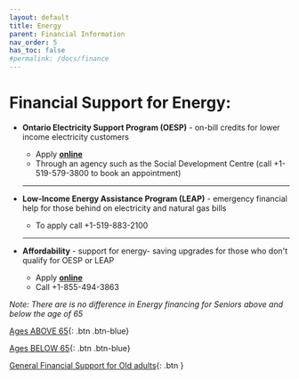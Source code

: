 ```yaml
---
layout: default
title: Energy
parent: Financial Information
nav_order: 5
has_toc: false
#permalink: /docs/finance
---
```


#  Financial Support for Energy:

- **Ontario Electricity Support Program (OESP)** - on-bill credits for lower income electricity customers
  * Apply [**online**](https://ontarioelectricitysupport.ca)
  * Through an agency such as the Social Development Centre (call +1-519-579-3800 to book an appointment)
  
  ___
- **Low-Income Energy Assistance Program (LEAP)** - emergency financial help for those behind on electricity and natural gas bills
  * To apply call +1-519-883-2100
  
  ___
- **Affordability** -  support for energy- saving upgrades for those who don't qualify for OESP or LEAP
  * Apply [**online**](https://www.oeb.ca/rates-and-your-bill/help-low-income-consumers)
  * Call +1-855-494-3863

*Note:* _There are is no difference in Energy financing for Seniors above and below the age of 65_

[Ages ABOVE 65](./Above65.md){: .btn .btn-blue}

[Ages BELOW 65](./Below65.md){: .btn .btn-blue}

[General Financial Support for Old adults](./financialhelp.md){: .btn }
